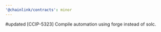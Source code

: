 ```yaml
---
'@chainlink/contracts': minor
---
```


#updated [CCIP-5323] Compile automation using forge instead of solc.
